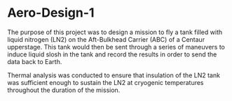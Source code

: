# Aero-Design-1

The purpose of this project was to design a mission to  fly  a  tank  filled  with liquid nitrogen (LN2) on the Aft-Bulkhead Carrier (ABC) of a Centaur upperstage. This  tank  would  then  be  sent through a  series of maneuvers to induce liquid slosh in the tank and record the results in order to send the data back to Earth.

Thermal analysis was conducted to ensure that insulation of the LN2 tank was sufficient enough to sustain the LN2 at cryogenic temperatures throughout the duration of the mission.

